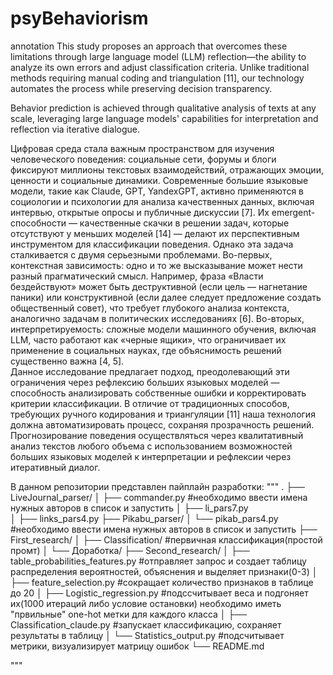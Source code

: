 # psyBehaviorism
annotation
This study proposes an approach that overcomes these limitations through large language model (LLM) reflection—the ability to analyze its own errors and adjust classification criteria. Unlike traditional methods requiring manual coding and triangulation [11], our technology automates the process while preserving decision transparency.

Behavior prediction is achieved through qualitative analysis of texts at any scale, leveraging large language models' capabilities for interpretation and reflection via iterative dialogue.

Цифровая среда стала важным пространством для изучения человеческого поведения: социальные сети, форумы и блоги фиксируют миллионы текстовых взаимодействий, отражающих эмоции, ценности и социальные динамики. Современные большие языковые модели, такие как Claude, GPT, YandexGPT, активно применяются в социологии и психологии для анализа качественных данных, включая интервью, открытые опросы и публичные дискуссии [7]. Их emergent-способности — качественные скачки в решении задач, которые отсутствуют у меньших моделей [14] — делают их перспективным инструментом для классификации поведения. Однако эта задача сталкивается с двумя серьезными проблемами. Во-первых, контекстная зависимость: одно и то же высказывание может нести разный прагматический смысл. Например, фраза «Власти бездействуют» может быть деструктивной (если цель — нагнетание паники) или конструктивной (если далее следует предложение создать общественный совет), что требует глубокого анализа контекста, аналогично задачам в политических исследованиях [6]. Во-вторых, интерпретируемость: сложные модели машинного обучения, включая LLM, часто работают как «черные ящики», что ограничивает их применение в социальных науках, где объяснимость решений существенно важна [4, 5].  
Данное исследование предлагает подход, преодолевающий эти ограничения через рефлексию больших языковых моделей — способность анализировать собственные ошибки и корректировать критерии классификации. В отличие от традиционных способов, требующих ручного кодирования и триангуляции [11] наша технология должна автоматизировать процесс, сохраняя прозрачность решений.
Прогнозирование поведения осуществляться через квалитативный анализ текстов любого объема с использованием возможностей больших языковых моделей к интерпретации и рефлексии через итеративный диалог.

В данном репозитории представлен пайплайн разработки:
"""
.
├── LiveJournal_parser/
│   ├── commander.py   #необходимо ввести имена нужных авторов в список и запустить 
│   ├── li_pars7.py  
│   ├── links_pars4.py
├── Pikabu_parser/
│   └── pikab_pars4.py   #необходимо ввести имена нужных авторов в список и запустить 
├── First_research/
│   ├── Classification/   #первичная классификация(простой промт)
│   └── Доработка/
├── Second_research/
│   ├── table_probabilities_features.py  #отправляет запрос и создает таблицу распределения вероятностей, объяснения и выделяет признаки(0-3)
│   ├── feature_selection.py   #сокращает количество признаков в таблице до 20
│   ├── Logistic_regression.py   #подссчитывает веса и подгоняет их(1000 итераций либо условие остановки) необходимо иметь "првильные" one-hot метки для каждого класса
│   ├── Classification_claude.py    #запускает классификацию, сохраняет результаты в таблицу
│   └── Statistics_output.py     #подсчитывает метрики, визуализирует матрицу ошибок
└── README.md

"""
